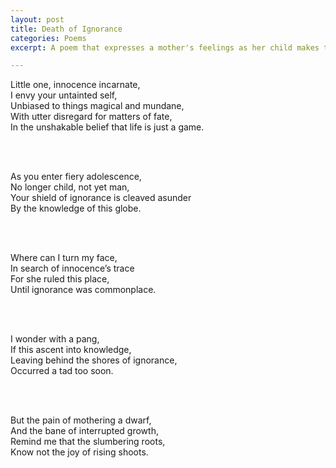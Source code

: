 ```yaml
---
layout: post
title: Death of Ignorance
categories: Poems
excerpt: A poem that expresses a mother's feelings as her child makes the transition from innocent childhood to mature adulthood through a turbulent adolescence.

---
```




Little one, innocence incarnate,  
I envy your untainted self,  
Unbiased to things magical and mundane,  
With utter disregard for matters of fate,  
In the unshakable belief that life is just a game.

  <br><br>

As you enter fiery adolescence,  
No longer child, not yet man,  
Your shield of ignorance is cleaved asunder  
By the knowledge of this globe.

  <br><br>

Where can I turn my face,  
In search of innocence’s trace  
For she ruled this place,  
Until ignorance was commonplace.

  <br><br>

I wonder with a pang,  
If this ascent into knowledge,  
Leaving behind the shores of ignorance,  
Occurred a tad too soon.

  <br><br>

But the pain of mothering a dwarf,  
And the bane of interrupted growth,  
Remind me that the slumbering roots,  
Know not the joy of rising shoots.